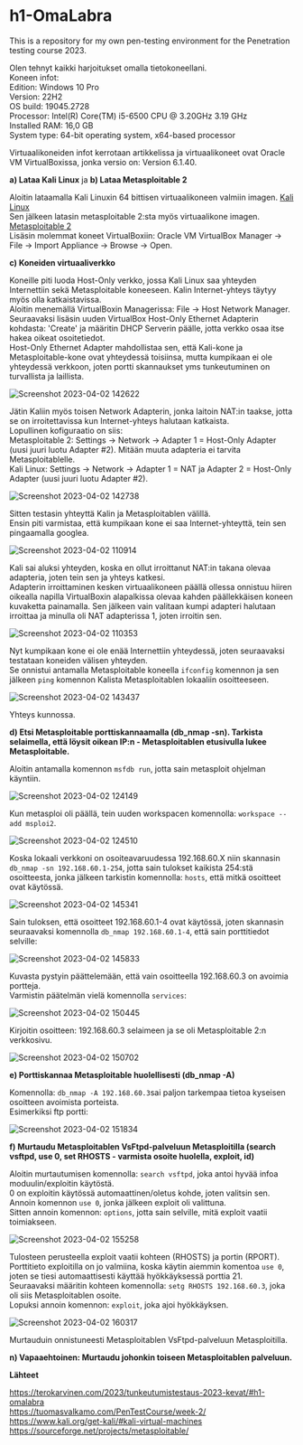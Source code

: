 # h1-OmaLabra
This is a repository for my own pen-testing environment for the Penetration testing course 2023.

Olen tehnyt kaikki harjoitukset omalla tietokoneellani. </br>
Koneen infot: </br>
Edition: Windows 10 Pro </br>
Version: 22H2 </br>
OS build: 19045.2728 </br>
Processor: Intel(R) Core(TM) i5-6500 CPU @ 3.20GHz   3.19 GHz </br>
Installed RAM: 16,0 GB </br>
System type: 64-bit operating system, x64-based processor </br>

Virtuaalikoneiden infot kerrotaan artikkelissa ja virtuaalikoneet ovat Oracle VM VirtualBoxissa, jonka versio on: Version 6.1.40.

__a) Lataa Kali Linux__ ja __b) Lataa Metasploitable 2__

Aloitin lataamalla Kali Linuxin 64 bittisen virtuaalikoneen valmiin imagen. [Kali Linux](https://www.kali.org/get-kali/#kali-virtual-machines) </br>
Sen jälkeen latasin metasploitable 2:sta myös virtuaalikone imagen. [Metasploitable 2](https://sourceforge.net/projects/metasploitable/) </br>
Lisäsin molemmat koneet VirtualBoxiin: Oracle VM VirtualBox Manager -> File -> Import Appliance -> Browse -> Open.

__c) Koneiden virtuaaliverkko__

Koneille piti luoda Host-Only verkko, jossa Kali Linux saa yhteyden Internettiin sekä Metasploitable koneeseen. Kalin Internet-yhteys täytyy myös olla katkaistavissa. </br>
Aloitin menemällä VirtualBoxin Managerissa: File -> Host Network Manager. </br>
Seuraavaksi lisäsin uuden VirtualBox Host-Only Ethernet Adapterin kohdasta: 'Create' ja määritin DHCP Serverin päälle, jotta verkko osaa itse hakea oikeat osoitetiedot. </br>
Host-Only Ethernet Adapter mahdollistaa sen, että Kali-kone ja Metasploitable-kone ovat yhteydessä toisiinsa, mutta kumpikaan ei ole yhteydessä verkkoon, joten portti skannaukset yms tunkeutuminen on turvallista ja laillista. </br>

![Screenshot 2023-04-02 142622](https://user-images.githubusercontent.com/116954333/229350004-b3531950-8d05-4a05-9c9d-044680b3efdf.png)


Jätin Kaliin myös toisen Network Adapterin, jonka laitoin NAT:in taakse, jotta se on irroitettavissa kun Internet-yhteys halutaan katkaista. </br>
Lopullinen kofiguraatio on siis: </br>
Metasploitable 2: Settings -> Network -> Adapter 1 = Host-Only Adapter (uusi juuri luotu Adapter #2). Mitään muuta adapteria ei tarvita Metasploitablelle. </br>
Kali Linux: Settings -> Network -> Adapter 1 = NAT ja Adapter 2 = Host-Only Adapter (uusi juuri luotu Adapter #2). 

![Screenshot 2023-04-02 142738](https://user-images.githubusercontent.com/116954333/229350055-17aa1872-02c3-4d99-98f2-db1a73c5b868.png)

Sitten testasin yhteyttä Kalin ja Metasploitablen välillä.  </br>
Ensin piti varmistaa, että kumpikaan kone ei saa Internet-yhteyttä, tein sen pingaamalla googlea.  </br>

![Screenshot 2023-04-02 110914](https://user-images.githubusercontent.com/116954333/229344327-a04f471c-7816-469f-aef2-14e3ccb472f0.png)

Kali sai aluksi yhteyden, koska en ollut irroittanut NAT:in takana olevaa adapteria, joten tein sen ja yhteys katkesi.  </br>
Adapterin irroittaminen kesken virtuaalikoneen päällä ollessa onnistuu hiiren oikealla napilla VirtualBoxin alapalkissa olevaa kahden päällekkäisen koneen kuvaketta painamalla. Sen jälkeen vain valitaan kumpi adapteri halutaan irroittaa ja minulla oli NAT adapterissa 1, joten irroitin sen.

![Screenshot 2023-04-02 110353](https://user-images.githubusercontent.com/116954333/229344302-fc1fd08d-4528-49cd-8737-1957821f7c00.png)

Nyt kumpikaan kone ei ole enää Internettiin yhteydessä, joten seuraavaksi testataan koneiden välisen yhteyden.  </br>
Se onnistui antamalla Metasploitable koneella `ifconfig` komennon ja sen jälkeen `ping` komennon Kalista Metasploitablen lokaaliin osoitteeseen. </br>

![Screenshot 2023-04-02 143437](https://user-images.githubusercontent.com/116954333/229350286-8dceca00-7e5b-419c-b773-3cd9935e2704.png)

Yhteys kunnossa.

__d) Etsi Metasploitable porttiskannaamalla (db_nmap -sn). Tarkista selaimella, että löysit oikean IP:n - Metasploitablen etusivulla lukee Metasploitable.__

Aloitin antamalla komennon `msfdb run`, jotta sain metasploit ohjelman käyntiin. </br>

![Screenshot 2023-04-02 124149](https://user-images.githubusercontent.com/116954333/229345145-803bf742-d8dc-4dfe-b135-2fd1772a3ca9.png)

Kun metasploi oli päällä, tein uuden workspacen komennolla: `workspace --add msploi2`. </br>

![Screenshot 2023-04-02 124510](https://user-images.githubusercontent.com/116954333/229345279-39a124dc-53a4-4a00-8887-79da73011627.png)

Koska lokaali verkkoni on osoiteavaruudessa 192.168.60.X niin skannasin `db_nmap -sn 192.168.60.1-254`, jotta sain tulokset kaikista 254:stä osoitteesta, jonka jälkeen tarkistin komennolla: `hosts`, että mitkä osoitteet ovat käytössä.

![Screenshot 2023-04-02 145341](https://user-images.githubusercontent.com/116954333/229351198-e5f47f09-967b-4da3-9ad8-2008762d238e.png)

Sain tuloksen, että osoitteet 192.168.60.1-4 ovat käytössä, joten skannasin seuraavaksi komennolla `db_nmap 192.168.60.1-4`, että sain porttitiedot selville:

![Screenshot 2023-04-02 145833](https://user-images.githubusercontent.com/116954333/229351462-794d7831-2505-4131-abfb-5e2ec892d264.png)

Kuvasta pystyin päättelemään, että vain osoitteella 192.168.60.3 on avoimia portteja. </br>
Varmistin päätelmän vielä komennolla `services`:

![Screenshot 2023-04-02 150445](https://user-images.githubusercontent.com/116954333/229351690-81ee6b4c-8a07-412b-8608-e0afce7ef7ce.png)

Kirjoitin osoitteen: 192.168.60.3 selaimeen ja se oli Metasploitable 2:n verkkosivu.

![Screenshot 2023-04-02 150702](https://user-images.githubusercontent.com/116954333/229351745-0b44cc95-3952-4847-a711-28406fcf020d.png)

__e) Porttiskannaa Metasploitable huolellisesti (db_nmap -A)__

Komennolla: `db_nmap -A 192.168.60.3`sai paljon tarkempaa tietoa kyseisen osoitteen avoimista porteista. </br>
Esimerkiksi ftp portti: </br>

![Screenshot 2023-04-02 151834](https://user-images.githubusercontent.com/116954333/229352968-c217894a-da19-4581-a48d-6b8ae984134a.png)

__f) Murtaudu Metasploitablen VsFtpd-palveluun Metasploitilla (search vsftpd, use 0, set RHOSTS - varmista osoite huolella, exploit, id)__

Aloitin murtautumisen komennolla: `search vsftpd`, joka antoi hyvää infoa moduulin/exploitin käytöstä. </br>
0 on exploitin käytössä automaattinen/oletus kohde, joten valitsin sen. </br>
Annoin komennon `use 0`, jonka jälkeen exploit oli valittuna. </br>
Sitten annoin komennon: `options`, jotta sain selville, mitä exploit vaatii toimiakseen.

![Screenshot 2023-04-02 155258](https://user-images.githubusercontent.com/116954333/229354134-bee3af11-8491-475c-9df4-f02a45ce91f1.png)

Tulosteen perusteella exploit vaatii kohteen (RHOSTS) ja portin (RPORT). </br>
Porttitieto exploitilla on jo valmiina, koska käytin aiemmin komentoa `use 0`, joten se tiesi automaattisesti käyttää hyökkäyksessä porttia 21. </br>
Seuraavaksi määritin kohteen komennolla: `setg RHOSTS 192.168.60.3`, joka oli siis Metasploitablen osoite. </br>
Lopuksi annoin komennon: `exploit`, joka ajoi hyökkäyksen.

![Screenshot 2023-04-02 160317](https://user-images.githubusercontent.com/116954333/229354558-d34370a3-7584-4d8b-b3e5-84a7c02e8855.png)

Murtauduin onnistuneesti Metasploitablen VsFtpd-palveluun Metasploitilla.

__n) Vapaaehtoinen: Murtaudu johonkin toiseen Metasploitablen palveluun.__









__Lähteet__

https://terokarvinen.com/2023/tunkeutumistestaus-2023-kevat/#h1-omalabra </br>
https://tuomasvalkamo.com/PenTestCourse/week-2/ </br>
https://www.kali.org/get-kali/#kali-virtual-machines </br>
https://sourceforge.net/projects/metasploitable/ </br>




